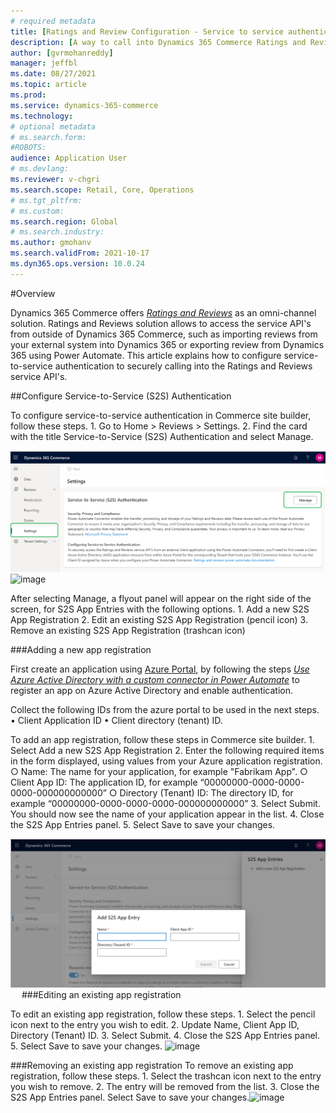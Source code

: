 ```yaml
---
# required metadata
title: [Ratings and Review Configuration - Service to service authentication]
description: [A way to call into Dynamics 365 Commerce Ratings and Reviews service API securely.]
author: [gvrmohanreddy]
manager: jeffbl
ms.date: 08/27/2021
ms.topic: article
ms.prod: 
ms.service: dynamics-365-commerce
ms.technology: 
# optional metadata
# ms.search.form:  
#ROBOTS: 
audience: Application User
# ms.devlang: 
ms.reviewer: v-chgri
ms.search.scope: Retail, Core, Operations
# ms.tgt_pltfrm: 
# ms.custom: 
ms.search.region: Global
# ms.search.industry: 
ms.author: gmohanv
ms.search.validFrom: 2021-10-17
ms.dyn365.ops.version: 10.0.24
---
```


#Overview

Dynamics 365 Commerce offers *[Ratings and Reviews]( https://docs.microsoft.com/en-us/dynamics365/commerce/ratings-reviews-overview)* as an omni-channel solution. Ratings and Reviews solution allows to access the service API's from outside of Dynamics 365 Commerce, such as importing reviews from your external system into Dynamics 365 or exporting review from Dynamics 365 using Power Automate. This article explains how to configure service-to-service authentication to securely calling into the Ratings and Reviews service API's. 

##Configure Service-to-Service (S2S) Authentication

To configure service-to-service authentication in Commerce site builder, follow these steps.
	1. Go to Home > Reviews > Settings.
	2. Find the card with the title Service-to-Service (S2S) Authentication and select Manage.

![Dynamics 365 Commerce - Ratings and Review settings](media/Ratings-reviews-settings-service-to-service-authentication.png)
![image](https://user-images.githubusercontent.com/42852473/137647263-63711900-2b90-4f9f-b788-58335b2b65e2.png)

After selecting Manage, a flyout panel will appear on the right side of the screen, for S2S App Entries with the following options.
	1. Add a new S2S App Registration
	2. Edit an existing S2S App Registration (pencil icon)
	3. Remove an existing S2S App Registration (trashcan icon)



 ###Adding a new app registration

First create an application using [Azure Portal](https://portal.azure.com), by following the steps *[Use Azure Active Directory with a custom connector in Power Automate](https://docs.microsoft.com/en-us/connectors/custom-connectors/azure-active-directory-authentication)* to register an app on Azure Active Directory and enable authentication. 

Collect the following IDs from the azure portal to be used in the next steps.
	• Client Application ID
	• Client directory (tenant) ID.

To add an app registration, follow these steps in Commerce site builder.
	1. Select Add a new S2S App Registration
	2. Enter the following required items in the form displayed, using values from your Azure application registration.
		○ Name: The name for your application, for example "Fabrikam App".
		○ Client App ID: The application ID, for example “00000000-0000-0000-0000-000000000000”
		○ Directory (Tenant) ID: The directory ID, for example “00000000-0000-0000-0000-000000000000”
	3. Select Submit. You should now see the name of your application appear in the list.
	4. Close the S2S App Entries panel.
	5. Select Save to save your changes.
 
![Dynamics 365 Commerce - Ratings and Review settings](media/Ratings-reviews-settings-S2S-APP-entry.png)
 
###Editing an existing app registration

To edit an existing app registration, follow these steps.
	1. Select the pencil icon next to the entry you wish to edit.
	2. Update Name, Client App ID, Directory (Tenant) ID.
	3. Select Submit.
	4. Close the S2S App Entries panel.
	5. Select Save to save your changes.
![image](https://user-images.githubusercontent.com/42852473/137647292-e60dc766-471a-406f-975c-4cba8d806ea2.png)

###Removing an existing app registration
To remove an existing app registration, follow these steps.
	1. Select the trashcan icon next to the entry you wish to remove.
	2. The entry will be removed from the list.
	3. Close the S2S App Entries panel.
Select Save to save your changes.![image](https://user-images.githubusercontent.com/42852473/137647294-ff54425c-18c0-429a-a7bf-cde31f47b5b1.png)
